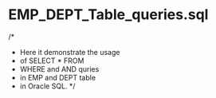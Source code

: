 # EMP_DEPT_Table_queries.sql
/*
* Here it demonstrate the usage 
* of SELECT * FROM
* WHERE and AND quries
* in EMP and DEPT table
* in Oracle SQL.
*/
